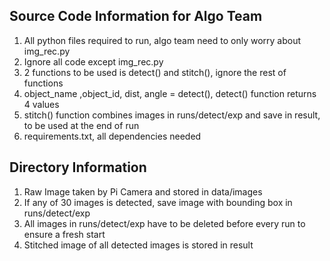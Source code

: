 ## Source Code Information for Algo Team  
1. All python files required to run, algo team need to only worry about img_rec.py
2. Ignore all code except img_rec.py
3. 2 functions to be used is detect() and stitch(), ignore the rest of functions
4. object_name ,object_id, dist, angle = detect(), detect() function returns 4 values
5. stitch() function combines images in runs/detect/exp and save in result, to be used at the end of run
6. requirements.txt, all dependencies needed

## Directory Information  
1. Raw Image taken by Pi Camera and stored in data/images
2. If any of 30 images is detected, save image with bounding box in runs/detect/exp
3. All images in runs/detect/exp have to be deleted before every run to ensure a fresh start
4. Stitched image of all detected images is stored in result
